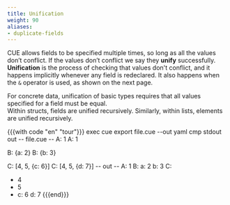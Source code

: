```yaml
---
title: Unification
weight: 90
aliases:
- duplicate-fields
---
```


CUE allows fields to be specified multiple times, so long as all the values
don’t conflict.
If the values don’t conflict we say they **unify** successfully.
**Unification** is the process of checking that values don't conflict,
and it happens implicitly whenever any field is redeclared. It also happens when the `&`
operator is used, as shown on the next page.

For concrete data, unification of basic types requires that
all values specified for a field must be equal.\
Within structs, fields are unified recursively.
Similarly, within lists, elements are unified recursively.

{{{with code "en" "tour"}}}
exec cue export file.cue --out yaml
cmp stdout out
-- file.cue --
A: 1
A: 1

B: {a: 2}
B: {b: 3}

C: [4, 5, {c: 6}]
C: [4, 5, {d: 7}]
-- out --
A: 1
B:
  a: 2
  b: 3
C:
  - 4
  - 5
  - c: 6
    d: 7
{{{end}}}
